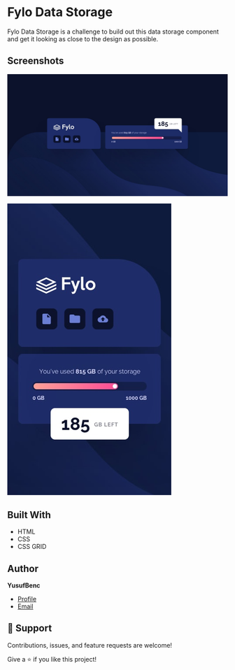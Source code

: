 # Fylo Data Storage

Fylo Data Storage is a challenge to build out this data storage component and get it looking as close to the design as possible.

## Screenshots

![Home](/design/desktop-design.jpg "Home")

![Mobile View](/design/mobile-design.jpg)


## Built With

- HTML
- CSS
- CSS GRID

## Author

**YusufBenc**

- [Profile](https://github.com/YusufBenc "YusufBenc")
- [Email](mailto:usefbuis@gmail.com?subject=Hi "Hi!")

## 🤝 Support

Contributions, issues, and feature requests are welcome!

Give a ⭐️ if you like this project!